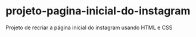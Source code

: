 # projeto-pagina-inicial-do-instagram
Projeto de recriar a página inicial do instagram usando HTML e CSS 
